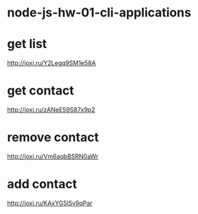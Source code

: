 # node-js-hw-01-cli-applications

# get list
http://joxi.ru/Y2Legq9SM1e58A

# get contact
http://joxi.ru/zANeE59S87x9p2

# remove contact
http://joxi.ru/Vm6aqbBSRN0aWr

# add contact
http://joxi.ru/KAxYG5lSv9qPar



